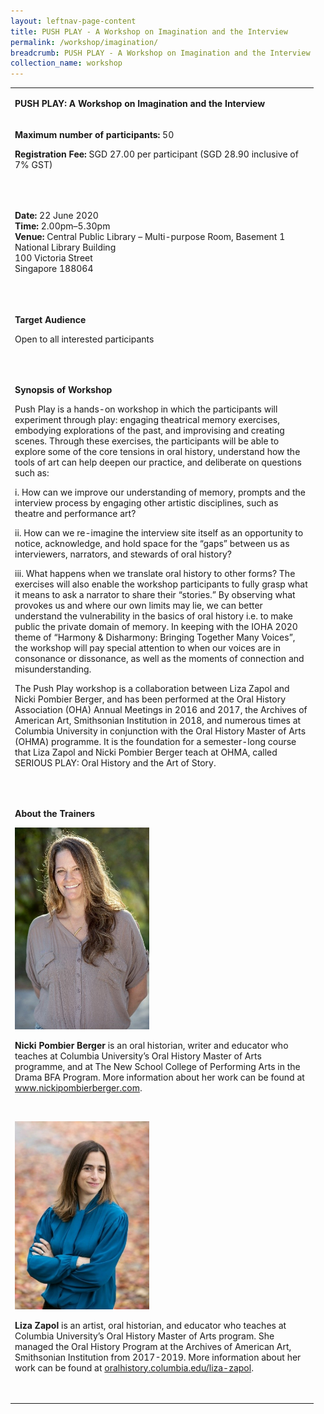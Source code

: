 ```yaml
---
layout: leftnav-page-content
title: PUSH PLAY - A Workshop on Imagination and the Interview
permalink: /workshop/imagination/
breadcrumb: PUSH PLAY - A Workshop on Imagination and the Interview
collection_name: workshop
---
```

<table>
<tbody>
<tr>
<td width="471">
<p><strong>PUSH PLAY: A Workshop on Imagination and the Interview</strong></p>
</td>
</tr>
<tr>
<td width="471">
<p><strong>Maximum number of participants: </strong>50</p>
<p><strong>Registration Fee: </strong>SGD 27.00 per participant (SGD 28.90 inclusive of 7% GST)</p>
<p>&nbsp;</p>
</td>
</tr>
<tr>
<td width="471">
<p><strong>Date: </strong>22 June 2020
<br><strong>Time: </strong>2.00pm&ndash;5.30pm
<br><strong>Venue: </strong>Central Public Library &ndash; Multi-purpose Room, Basement 1
<br>National Library Building
<br>100 Victoria Street
<br>Singapore 188064</p>
<p>&nbsp;</p>
</td>
</tr>
<tr>
<td width="471">
<p><strong>Target Audience</strong></p>
<p>Open to all interested participants</p>
<p>&nbsp;</p>
</td>
</tr>
<tr>
<td width="471">
<p><strong>Synopsis of Workshop</strong></p>
<p>Push Play is a hands-on workshop in which the participants will experiment through play: engaging theatrical memory exercises, embodying explorations of the past, and improvising and creating scenes. Through these exercises, the participants will be able to explore some of the core tensions in oral history, understand how the tools of art can help deepen our practice, and deliberate on questions such as:</p>
<p>i.   How can we improve our understanding of memory, prompts and the interview process by engaging other artistic disciplines, such as theatre and performance art?</p>
<p>ii.  How can we re-imagine the interview site itself as an opportunity to notice, acknowledge, and hold space for the &ldquo;gaps&rdquo; between us as interviewers, narrators, and stewards of oral history?</p>
<p>iii. What happens when we translate oral history to other forms?
The exercises will also enable the workshop participants to fully grasp what it means to ask a narrator to share their &ldquo;stories.&rdquo; By observing what provokes us and where our own limits may lie, we can better understand the vulnerability in the basics of oral history i.e. to make public the private domain of memory. In keeping with the IOHA 2020 theme of &ldquo;Harmony &amp; Disharmony: Bringing Together Many Voices&rdquo;, the workshop will pay special attention to when our voices are in consonance or dissonance, as well as the moments of connection and misunderstanding.</p>
<p>The Push Play workshop is a collaboration between Liza Zapol and Nicki Pombier Berger, and has been performed at the Oral History Association (OHA) Annual Meetings in 2016 and 2017, the Archives of American Art, Smithsonian Institution in 2018, and numerous times at Columbia University in conjunction with the Oral History Master of Arts (OHMA) programme. It is the foundation for a semester-long course that Liza Zapol and Nicki Pombier Berger teach at OHMA, called SERIOUS PLAY: Oral History and the Art of Story.</p>
<p>&nbsp;</p>
</td>
</tr>
<tr>
<td width="471">
<p><strong>About the Trainers</strong></p>
<img src="/images/nicki.jpg" alt="Nicki Pombier Berger" style="width:215px;" />
<p><strong>Nicki Pombier Berger</strong> is an oral historian, writer and educator who teaches at Columbia University&rsquo;s Oral History Master of Arts programme, and at The New School College of Performing Arts in the Drama BFA Program. More information about her work can be found at <a href="http://staffstorage.nlbad.nlb.gov.sg/nlb_share/deptdata/NAS/Common/IOHA%202020/Workshops/www.nickipombierberger.com">www.nickipombierberger.com</a>.</p>
<p><em>&nbsp;</em></p>
<img src="/images/liza.jpg" alt="Liza Zapol" style="width:215px;" />
<p><strong>Liza Zapol</strong> is an artist, oral historian, and educator who teaches at Columbia University&rsquo;s Oral History Master of Arts program. She managed the Oral History Program at the Archives of American Art, Smithsonian Institution from 2017-2019. More information about her work can be found at <a href="http://www.oralhistory.columbia.edu/liza-zapol">oralhistory.columbia.edu/liza-zapol</a>.</p>
<p>&nbsp;</p>
</td>
</tr>
</tbody>
</table>